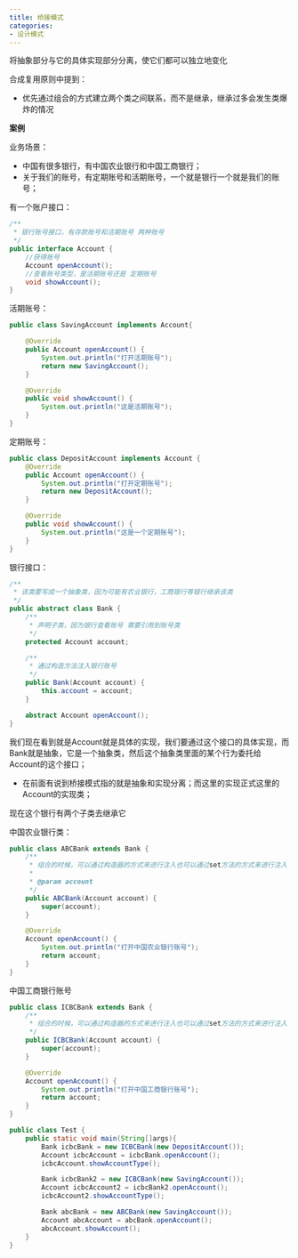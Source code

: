 ```yaml
---
title: 桥接模式
categories: 
- 设计模式
---
```


将抽象部分与它的具体实现部分分离，使它们都可以独立地变化

合成复用原则中提到：

* 优先通过组合的方式建立两个类之间联系，而不是继承，继承过多会发生类爆炸的情况

**案例**

业务场景：

* 中国有很多银行，有中国农业银行和中国工商银行；
* 关于我们的账号，有定期账号和活期账号，一个就是银行一个就是我们的账号；

有一个账户接口：

```java
/**
 * 银行账号接口，有存款账号和活期账号 两种账号
 */
public interface Account {
    //获得账号
    Account openAccount();
    //查看账号类型，是活期账号还是 定期账号
    void showAccount();
}
```

活期账号：

```java
public class SavingAccount implements Account{

    @Override
    public Account openAccount() {
        System.out.println("打开活期账号");
        return new SavingAccount();
    }

    @Override
    public void showAccount() {
        System.out.println("这是活期账号");
    }
}
```

定期账号：

```java
public class DepositAccount implements Account {
    @Override
    public Account openAccount() {
        System.out.println("打开定期账号");
        return new DepositAccount();
    }

    @Override
    public void showAccount() {
        System.out.println("这是一个定期账号");
    }
}
```

银行接口：

```java
/**
 * 该类要写成一个抽象类，因为可能有农业银行，工商银行等银行继承该类
 */
public abstract class Bank {
    /**
     * 声明子类，因为银行查看账号 需要引用到账号类
     */
    protected Account account;

    /**
     * 通过构造方法注入银行账号
     */
    public Bank(Account account) {
        this.account = account;
    }

    abstract Account openAccount();
}
```

我们现在看到就是Account就是具体的实现，我们要通过这个接口的具体实现，而Bank就是抽象，它是一个抽象类，然后这个抽象类里面的某个行为委托给Account的这个接口；

* 在前面有说到桥接模式指的就是抽象和实现分离；而这里的实现正式这里的Account的实现类；

现在这个银行有两个子类去继承它

中国农业银行类：

```java
public class ABCBank extends Bank {
    /**
     * 组合的时候，可以通过构造器的方式来进行注入也可以通过set方法的方式来进行注入
     *
     * @param account
     */
    public ABCBank(Account account) {
        super(account);
    }

    @Override
    Account openAccount() {
        System.out.println("打开中国农业银行账号");
        return account;
    }
}
```

中国工商银行账号

```java
public class ICBCBank extends Bank {
    /**
     * 组合的时候，可以通过构造器的方式来进行注入也可以通过set方法的方式来进行注入
     */
    public ICBCBank(Account account) {
        super(account);
    }

    @Override
    Account openAccount() {
        System.out.println("打开中国工商银行账号");
        return account;
    }
}
```

```java
public class Test {
    public static void main(String[]args){
        Bank icbcBank = new ICBCBank(new DepositAccount());
        Account icbcAccount = icbcBank.openAccount();
        icbcAccount.showAccountType();

        Bank icbcBank2 = new ICBCBank(new SavingAccount());
        Account icbcAccount2 = icbcBank2.openAccount();
        icbcAccount2.showAccountType();

        Bank abcBank = new ABCBank(new SavingAccount());
        Account abcAccount = abcBank.openAccount();
        abcAccount.showAccount();
    }
}
```
